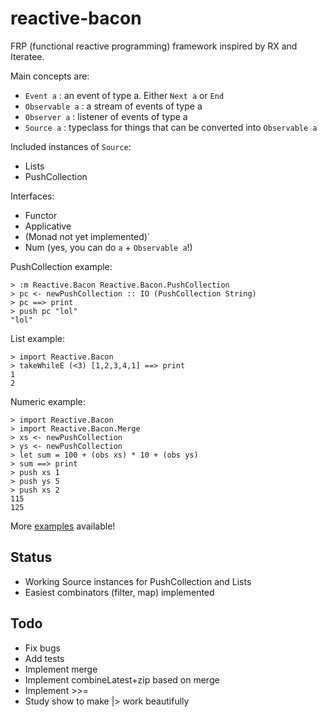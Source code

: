 reactive-bacon
==============

FRP (functional reactive programming) framework inspired by RX and Iteratee. 

Main concepts are:

- `Event a`      : an event of type a. Either `Next a` or `End`
- `Observable a` : a stream of events of type a
- `Observer a`   : listener of events of type a
- `Source a`     : typeclass for things that can be converted into `Observable a`

Included instances of `Source`:

- Lists
- PushCollection

Interfaces:

- Functor
- Applicative
- (Monad not yet implemented)`
- Num (yes, you can do `a` + `Observable a`!)

PushCollection example:

~~~ {.haskell}
> :m Reactive.Bacon Reactive.Bacon.PushCollection
> pc <- newPushCollection :: IO (PushCollection String)
> pc ==> print
> push pc "lol"
"lol"
~~~

List example:

~~~ {.haskell}
> import Reactive.Bacon
> takeWhileE (<3) [1,2,3,4,1] ==> print
1
2
~~~

Numeric example:

~~~ {.haskell}
> import Reactive.Bacon
> import Reactive.Bacon.Merge
> xs <- newPushCollection
> ys <- newPushCollection
> let sum = 100 + (obs xs) * 10 + (obs ys)
> sum ==> print
> push xs 1
> push ys 5
> push xs 2
115
125
~~~

More [examples](src/Reactive/Bacon/Examples.hs) available!

Status
------

- Working Source instances for PushCollection and Lists
- Easiest combinators (filter, map) implemented

Todo
----

- Fix bugs
- Add tests
- Implement merge
- Implement combineLatest+zip based on merge
- Implement >>=
- Study show to make |> work beautifully
